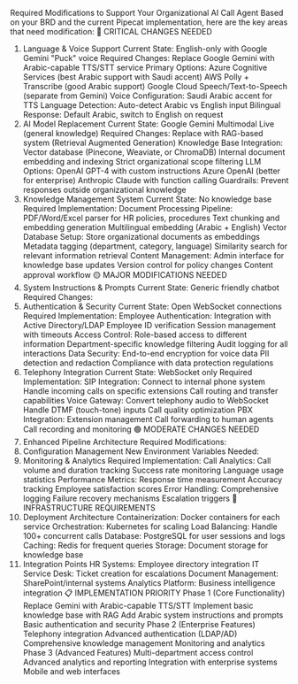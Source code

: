 Required Modifications to Support Your Organizational AI Call Agent
Based on your BRD and the current Pipecat implementation, here are the key areas that need modification:
🔴 CRITICAL CHANGES NEEDED
1. Language & Voice Support
Current State: English-only with Google Gemini "Puck" voice
Required Changes:
Replace Google Gemini with Arabic-capable TTS/STT service
Primary Options:
Azure Cognitive Services (best Arabic support with Saudi accent)
AWS Polly + Transcribe (good Arabic support)
Google Cloud Speech/Text-to-Speech (separate from Gemini)
Voice Configuration: Saudi Arabic accent for TTS
Language Detection: Auto-detect Arabic vs English input
Bilingual Response: Default Arabic, switch to English on request
2. AI Model Replacement
Current State: Google Gemini Multimodal Live (general knowledge)
Required Changes:
Replace with RAG-based system (Retrieval Augmented Generation)
Knowledge Base Integration:
Vector database (Pinecone, Weaviate, or ChromaDB)
Internal document embedding and indexing
Strict organizational scope filtering
LLM Options:
OpenAI GPT-4 with custom instructions
Azure OpenAI (better for enterprise)
Anthropic Claude with function calling
Guardrails: Prevent responses outside organizational knowledge
3. Knowledge Management System
Current State: No knowledge base
Required Implementation:
Document Processing Pipeline:
PDF/Word/Excel parser for HR policies, procedures
Text chunking and embedding generation
Multilingual embedding (Arabic + English)
Vector Database Setup:
Store organizational documents as embeddings
Metadata tagging (department, category, language)
Similarity search for relevant information retrieval
Content Management:
Admin interface for knowledge base updates
Version control for policy changes
Content approval workflow
🟡 MAJOR MODIFICATIONS NEEDED
4. System Instructions & Prompts
Current State: Generic friendly chatbot
Required Changes:
5. Authentication & Security
Current State: Open WebSocket connections
Required Implementation:
Employee Authentication:
Integration with Active Directory/LDAP
Employee ID verification
Session management with timeouts
Access Control:
Role-based access to different information
Department-specific knowledge filtering
Audit logging for all interactions
Data Security:
End-to-end encryption for voice data
PII detection and redaction
Compliance with data protection regulations
6. Telephony Integration
Current State: WebSocket only
Required Implementation:
SIP Integration:
Connect to internal phone system
Handle incoming calls on specific extensions
Call routing and transfer capabilities
Voice Gateway:
Convert telephony audio to WebSocket
Handle DTMF (touch-tone) inputs
Call quality optimization
PBX Integration:
Extension management
Call forwarding to human agents
Call recording and monitoring
🟢 MODERATE CHANGES NEEDED
7. Enhanced Pipeline Architecture
Required Modifications:
8. Configuration Management
New Environment Variables Needed:
9. Monitoring & Analytics
Required Implementation:
Call Analytics:
Call volume and duration tracking
Success rate monitoring
Language usage statistics
Performance Metrics:
Response time measurement
Accuracy tracking
Employee satisfaction scores
Error Handling:
Comprehensive logging
Failure recovery mechanisms
Escalation triggers
🔵 INFRASTRUCTURE REQUIREMENTS
10. Deployment Architecture
Containerization: Docker containers for each service
Orchestration: Kubernetes for scaling
Load Balancing: Handle 100+ concurrent calls
Database: PostgreSQL for user sessions and logs
Caching: Redis for frequent queries
Storage: Document storage for knowledge base
11. Integration Points
HR Systems: Employee directory integration
IT Service Desk: Ticket creation for escalations
Document Management: SharePoint/internal systems
Analytics Platform: Business intelligence integration
📋 IMPLEMENTATION PRIORITY
Phase 1 (Core Functionality)
Replace Gemini with Arabic-capable TTS/STT
Implement basic knowledge base with RAG
Add Arabic system instructions and prompts
Basic authentication and security
Phase 2 (Enterprise Features)
Telephony integration
Advanced authentication (LDAP/AD)
Comprehensive knowledge management
Monitoring and analytics
Phase 3 (Advanced Features)
Multi-department access control
Advanced analytics and reporting
Integration with enterprise systems
Mobile and web interfaces

